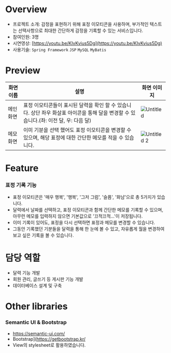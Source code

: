 # Overview

- 프로젝트 소개: 감정을 표현하기 위해 표정 이모티콘을 사용하며, 부가적인 텍스트는 선택사항으로 최대한 간단하게 감정을 기록할 수 있는 서비스입니다.
- 참여인원: 3명
- 시연영상: [https://youtu.be/KIvKvius5Dg](https://youtu.be/KIvKvius5Dg)
- 사용기술: `Spring Framework` `JSP` `MySQL` `MyBatis`

# Preview
|화면 이름|설명|화면 이미지|
|-|-|-|
|메인 화면|표정 이모티콘들이 표시된 달력을 확인 할 수 있습니다. 상단 좌우 화살표 아이콘을 통해 달을 변경할 수 있습니다.(좌: 이전 달, 우: 다음 달)|![Untitled](https://user-images.githubusercontent.com/41017076/201528794-8c8c70b1-faa8-4478-8d2f-b38d5431fa7e.png)|
|메모화면|이미 기분을 선택 했어도 표정 이모티콘을 변경할 수 있으며, 해당 표정에 대한 간단한 메모를 적을 수 있습니다.|![Untitled 2](https://user-images.githubusercontent.com/41017076/201528833-8c0b4928-9518-413d-a132-c517aa45068d.png)|

# Feature
### 표정 기록 기능
- 표정 이모티콘은 '매우 행복', '행복', '그저 그럼', '슬픔', '화남'으로 총 5가지가 있습니다.
- 달력에서 날짜를 선택하고, 표정 이모티콘과 함께 간단한 메모를 기록할 수 있으며, 아무런 메모를 입력하지 않으면 기본값으로 '끄적끄적...'이 저장됩니다.
- 이미 기록이 있어도, 표정을 다시 선택하면 표정과 메모를 변경할 수 있습니다.
- 그동안 기록했던 기분들을 달력을 통해 한 눈에 볼 수 있고, 자유롭게 월을 변경하여 보고 싶은 기록을 볼 수 있습니다.

# 담당 역할
- 달력 기능 개발
- 회원 관리, 글쓰기 등 게시판 기능 개발
- 데이터베이스 설계 및 구축

# Other libraries
### Semantic UI & Bootstrap
- https://semantic-ui.com/
- Bootstrap](https://getbootstrap.kr/
- View의 stylesheet로 활용하였습니다.
